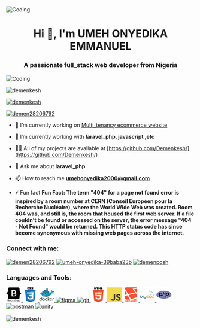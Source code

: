  <img align="center" alt="Coding" width="400" src="https://miro.medium.com/v2/resize:fit:1400/1*KlNlGjWBb0mScNgnX9Uxjw.gif" alt="demenkesh" />
<h1 align="center">Hi 👋, I'm UMEH ONYEDIKA EMMANUEL</h1>

<h3 align="center">A passionate full_stack web developer from Nigeria</h3>
 <img align="center" alt="Coding" width="400" src="https://cdn.dribbble.com/users/1162077/screenshots/3848914/programmer.gif" alt="demenkesh" />



<p align="left"> <img src="https://komarev.com/ghpvc/?username=demenkesh&label=Profile%20views&color=0e75b6&style=flat" alt="demenkesh" /> </p>

<p align="left"> <a href="https://github.com/ryo-ma/github-profile-trophy"><img src="https://github-profile-trophy.vercel.app/?username=demenkesh" alt="demenkesh" /></a> </p>

<p align="left"> <a href="https://twitter.com/demen28206792" target="blank"><img src="https://img.shields.io/twitter/follow/demen28206792?logo=twitter&style=for-the-badge" alt="demen28206792" /></a> </p>

- 🔭 I’m currently working on [Multi_tenancy ecommerce website](https://megascrypto.com/)

- 🌱 I’m currently working with **laravel_php, javascript ,etc**

- 👨‍💻 All of my projects are available at [https://github.com/Demenkesh/](https://github.com/Demenkesh/)

- 💬 Ask me about **laravel_php**

- 📫 How to reach me **umehonyedika2000@gmail.com**

- ⚡ Fun fact **Fun Fact: The term "404" for a page not found error is inspired by a room number at CERN (Conseil Européen pour la Recherche Nucléaire), where the World Wide Web was created. Room 404 was, and still is, the room that housed the first web server. If a file couldn't be found or accessed on the server, the error message "404 - Not Found" would be returned. This HTTP status code has since become synonymous with missing web pages across the internet.**

<h3 align="left">Connect with me:</h3>
<p align="left">
<a href="https://twitter.com/demen28206792" target="blank"><img align="center" src="https://raw.githubusercontent.com/rahuldkjain/github-profile-readme-generator/master/src/images/icons/Social/twitter.svg" alt="demen28206792" height="30" width="40" /></a>
<a href="https://linkedin.com/in/umeh-onyedika-39baba23b" target="blank"><img align="center" src="https://raw.githubusercontent.com/rahuldkjain/github-profile-readme-generator/master/src/images/icons/Social/linked-in-alt.svg" alt="umeh-onyedika-39baba23b" height="30" width="40" /></a>
<a href="https://instagram.com/demenposh" target="blank"><img align="center" src="https://raw.githubusercontent.com/rahuldkjain/github-profile-readme-generator/master/src/images/icons/Social/instagram.svg" alt="demenposh" height="30" width="40" /></a>
</p>

<h3 align="left">Languages and Tools:</h3>
<p align="left"> <a href="https://getbootstrap.com" target="_blank" rel="noreferrer"> <img src="https://raw.githubusercontent.com/devicons/devicon/master/icons/bootstrap/bootstrap-plain-wordmark.svg" alt="bootstrap" width="40" height="40"/> </a> <a href="https://www.w3schools.com/css/" target="_blank" rel="noreferrer"> <img src="https://raw.githubusercontent.com/devicons/devicon/master/icons/css3/css3-original-wordmark.svg" alt="css3" width="40" height="40"/> </a> <a href="https://www.docker.com/" target="_blank" rel="noreferrer"> <img src="https://raw.githubusercontent.com/devicons/devicon/master/icons/docker/docker-original-wordmark.svg" alt="docker" width="40" height="40"/> </a> <a href="https://www.figma.com/" target="_blank" rel="noreferrer"> <img src="https://www.vectorlogo.zone/logos/figma/figma-icon.svg" alt="figma" width="40" height="40"/> </a> <a href="https://git-scm.com/" target="_blank" rel="noreferrer"> <img src="https://www.vectorlogo.zone/logos/git-scm/git-scm-icon.svg" alt="git" width="40" height="40"/> </a> <a href="https://www.w3.org/html/" target="_blank" rel="noreferrer"> <img src="https://raw.githubusercontent.com/devicons/devicon/master/icons/html5/html5-original-wordmark.svg" alt="html5" width="40" height="40"/> </a> <a href="https://developer.mozilla.org/en-US/docs/Web/JavaScript" target="_blank" rel="noreferrer"> <img src="https://raw.githubusercontent.com/devicons/devicon/master/icons/javascript/javascript-original.svg" alt="javascript" width="40" height="40"/> </a> <a href="https://laravel.com/" target="_blank" rel="noreferrer"> <img src="https://raw.githubusercontent.com/devicons/devicon/master/icons/laravel/laravel-plain-wordmark.svg" alt="laravel" width="40" height="40"/> </a> <a href="https://www.mysql.com/" target="_blank" rel="noreferrer"> <img src="https://raw.githubusercontent.com/devicons/devicon/master/icons/mysql/mysql-original-wordmark.svg" alt="mysql" width="40" height="40"/> </a> <a href="https://www.php.net" target="_blank" rel="noreferrer"> <img src="https://raw.githubusercontent.com/devicons/devicon/master/icons/php/php-original.svg" alt="php" width="40" height="40"/> </a> <a href="https://postman.com" target="_blank" rel="noreferrer"> <img src="https://www.vectorlogo.zone/logos/getpostman/getpostman-icon.svg" alt="postman" width="40" height="40"/> </a> <a href="https://unity.com/" target="_blank" rel="noreferrer"> <img src="https://www.vectorlogo.zone/logos/unity3d/unity3d-icon.svg" alt="unity" width="40" height="40"/> </a> </p>

<p><img align="center" src="https://github-readme-stats.vercel.app/api/top-langs?username=demenkesh&show_icons=true&locale=en&layout=compact" alt="demenkesh" /></p>
